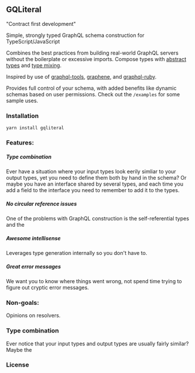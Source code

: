 ## GQLiteral

"Contract first development"

Simple, strongly typed GraphQL schema construction for TypeScript/JavaScript

Combines the best practices from building real-world GraphQL servers without the boilerplate or excessive imports. Compose types with [abstract types](#GQLiteralAbstractType) and [type mixing](#Type-combination).

Inspired by use of [graphql-tools](https://github.com/apollographql/graphql-tools), [graphene](https://docs.graphene-python.org/en/latest/), and [graphql-ruby](https://github.com/rmosolgo/graphql-ruby).

Provides full control of your schema, with added benefits like dynamic schemas based on user permissions. Check out the `/examples` for some sample uses.

### Installation

```
yarn install gqliteral
```

### Features:

##### Type combination

Ever have a situation where your input types look eerily simliar to your output types, yet you need to define them both by hand in the schema? Or maybe you have an interface shared by several types, and each time you add a field to the interface you need to remember to add it to the types.

##### No circular reference issues

One of the problems with GraphQL construction is the self-referential types and the

##### Awesome intellisense

Leverages type generation internally so you don't have to.

##### Great error messages

We want you to know where things went wrong, not spend time trying to figure out cryptic error messages.

### Non-goals:

Opinions on resolvers.

### Type combination

Ever notice that your input types and output types are usually fairly similar? Maybe the

### License
